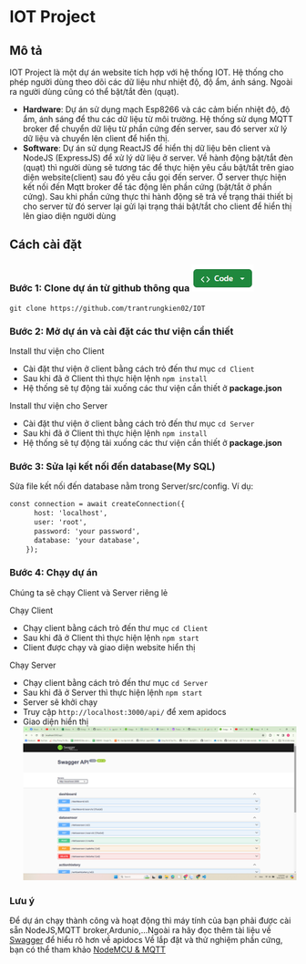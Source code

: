 # IOT Project

## Mô tả
IOT Project là một dự án website tích hợp với hệ thống IOT. Hệ thống cho phép người dùng theo dõi các dữ liệu như nhiệt độ, độ ẩm, ánh sáng. Ngoài ra người dùng cũng có thể bật/tắt đèn (quạt).
- **Hardware**: Dự án sử dụng mạch Esp8266 và các cảm biến nhiệt độ, độ ẩm, ánh sáng để thu các dữ liệu từ môi trường. Hệ thống sử dụng MQTT broker để chuyển dữ liệu từ phần cứng đến server, sau đó server xử lý dữ liệu và chuyển lên client để hiển thị.
- **Software**: Dự án sử dụng ReactJS để hiển thị dữ liệu bên client và NodeJS (ExpressJS) để xử lý dữ liệu ở server. Về hành động bật/tắt đèn (quạt) thì người dùng sẽ tương tác để thực hiện yêu cầu bật/tắt trên giao diện website(client) sau đó yêu cầu gọi đến server. Ở server thực hiện kết nối đến Mqtt broker để tác động lên phần cứng (bật/tắt ở phần cứng). Sau khi phần cứng thực thi hành động sẽ trả về trạng thái thiết bị cho server từ đó server lại gửi lại trạng thái bật/tắt cho client để hiển thị lên giao diện người dùng

## Cách cài đặt
### Bước 1: Clone dự án từ github thông qua ![alt text](image.png) 
```
git clone https://github.com/trantrungkien02/IOT
```
### Bước 2: Mở dự án và cài đặt các thư viện cần thiết
Install thư viện cho Client
- Cài đặt thư viện ở client bằng cách trỏ đến thư mục ```cd Client```
- Sau khi đã ở Client thì thực hiện lệnh ```npm install```
- Hệ thống sẽ tự động tải xuống các thư viện cần thiết ở **package.json**

Install thư viện cho Server
- Cài đặt thư viện ở client bằng cách trỏ đến thư mục ```cd Server```
- Sau khi đã ở Client thì thực hiện lệnh ```npm install```
- Hệ thống sẽ tự động tải xuống các thư viện cần thiết ở **package.json**

### Bước 3: Sửa lại kết nối đến database(My SQL)
Sửa file kết nối đến database nằm trong Server/src/config.
Ví dụ:
```
const connection = await createConnection({
      host: 'localhost',
      user: 'root',
      password: 'your password',
      database: 'your database',
    });
```
### Bước 4: Chạy dự án
Chúng ta sẽ chạy Client và Server riêng lẻ

Chạy Client
- Chạy client bằng cách trỏ đến thư mục ```cd Client```
- Sau khi đã ở Client thì thực hiện lệnh ```npm start```
- Client được chạy và giao diện website hiển thị

Chạy Server
- Chạy client bằng cách trỏ đến thư mục ```cd Server```
- Sau khi đã ở Server thì thực hiện lệnh ```npm start```
- Server sẽ khởi chạy
- Truy cập `http://localhost:3000/api/` để xem apidocs
- Giao diện hiển thị
![SwaggerUI](image-1.png)

### Lưu ý
Để dự án chạy thành công và hoạt động thì máy tính của bạn phải được cài sẵn NodeJS,MQTT broker,Ardunio,...Ngoài ra hãy đọc thêm tài liệu về [Swagger](https://swagger.io/docs/) để hiểu rõ hơn về apidocs
Về lắp đặt và thử nghiệm phần cứng, bạn có thể tham khảo [NodeMCU & MQTT](https://www.youtube.com/watch?v=oopbxQnHcHM)


